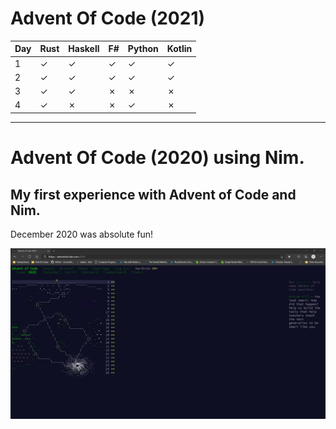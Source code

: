 # Advent Of Code (2021) 

| Day | Rust      | Haskell   | F#       | Python   | Kotlin    |
|-----|-----------|-----------|----------|----------|-----------|
| 1   | &#10003;  | &#10003;  | &#10003; | &#10003; | &#10003;  | 
| 2   | &#10003;  | &#10003;  | &#10003; | &#10003; | &#10003;  | 
| 3   | &#10003;  | &#10003;  | &#10007; | &#10007; | &#10007;  | 
| 4   | &#10003;  | &#10007;  | &#10007; | &#10003; | &#10007;  | 

---

# Advent Of Code (2020) using Nim. 

## My first experience with Advent of Code and Nim. 

December 2020 was absolute fun! 

![Completed Advent of Code 2020](https://github.com/pkarthick/AdventOfCode/blob/master/2020/nim/Completed2020.jpg)
